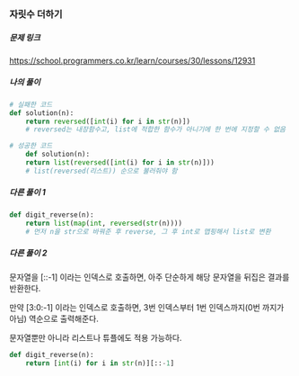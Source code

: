 ### 자릿수 더하기



##### 문제 링크

https://school.programmers.co.kr/learn/courses/30/lessons/12931

##### 나의 풀이

```py
# 실패한 코드
def solution(n):
    return reversed([int(i) for i in str(n)])
    # reversed는 내장함수고, list에 적합한 함수가 아니기에 한 번에 지정할 수 없음

# 성공한 코드
    def solution(n):
    return list(reversed([int(i) for i in str(n)]))
    # list(reversed(리스트)) 순으로 불러줘야 함
```



##### 다른 풀이 1

```py
def digit_reverse(n):
    return list(map(int, reversed(str(n))))
    # 먼저 n을 str으로 바꿔준 후 reverse, 그 후 int로 맵핑해서 list로 변환
```



##### 다른 풀이 2


문자열을 [::-1] 이라는 인덱스로 호출하면,
아주 단순하게 해당 문자열을 뒤집은 결과를 반환한다.

만약 [3:0:-1] 이라는 인덱스로 호출하면,
3번 인덱스부터 1번 인덱스까지(0번 까지가 아님) 역순으로 출력해준다.

문자열뿐만 아니라 리스트나 튜플에도 적용 가능하다.

```py
def digit_reverse(n):
    return [int(i) for i in str(n)][::-1]
```
